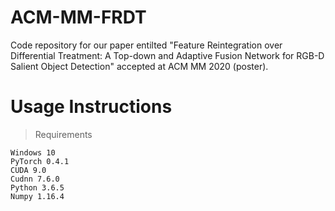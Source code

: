 # ACM-MM-FRDT
Code repository for our paper entilted "Feature Reintegration over Differential Treatment: A Top-down and Adaptive Fusion Network for RGB-D Salient Object Detection" accepted at ACM MM 2020 (poster).

# Usage Instructions
>Requirements

    Windows 10
    PyTorch 0.4.1
    CUDA 9.0
    Cudnn 7.6.0
    Python 3.6.5
    Numpy 1.16.4

